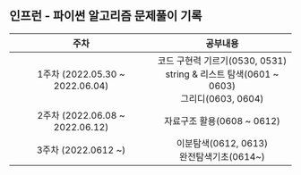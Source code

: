 ## 인프런 - 파이썬 알고리즘 문제풀이 기록

|              주차               |                                            공부내용                                            |
| :-----------------------------: | :--------------------------------------------------------------------------------------------: |
| 1주차 (2022.05.30 ~ 2022.06.04) | 코드 구현력 기르기(0530, 0531) </br>string & 리스트 탐색(0601 ~ 0603) </br> 그리디(0603, 0604) |
| 2주차 (2022.06.08 ~ 2022.06.12) |                                   자료구조 활용(0608 ~ 0612)                                   |
|       3주차 (2022.0612 ~)       |                          이분탐색(0612, 0613)</br>완전탐색기초(0614~)                          |
